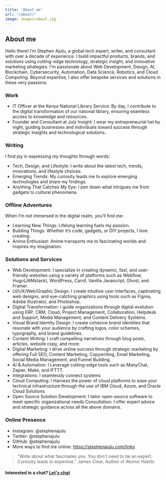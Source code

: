 ```yaml
---
title: 'About me'
url: "/about/"
image: images/about.jpg
---
```


## About me
Hello there! I’m Stephen Ajulu, a global tech expert, writer, and consultant with over a decade of experience. I build impactful products, brands, and solutions using cutting-edge technology, strategic insight, and innovative marketing strategies. I'm passionate about Web Development, Design, AI, Blockchain, Cybersecurity, Automation, Data Science, Robotics, and Cloud Computing. Beyond expertise, I also offer bespoke services and solutions in these very passions.

### Work
- IT Officer at the Kenya National Library Service: By day, I contribute to the digital transformation of our national library, ensuring seamless access to knowledge and resources.
- Founder and Consultant at Julz Insight: I wear my entrepreneurial hat by night, guiding businesses and individuals toward success through strategic insights and technological solutions.

### Writing
I find joy in expressing my thoughts through words:
- Tech, Design, and Lifestyle: I write about the latest tech, trends, innovations, and lifestyle choices.
- Emerging Trends: My curiosity leads me to explore emerging technologies and share my findings.
- Anything That Catches My Eye: I pen down what intrigues me from gadgets to cultural phenomena.

### Offline Adventures
When I’m not immersed in the digital realm, you’ll find me:
- Learning New Things: Lifelong learning fuels my passion.
- Building Things: Whether it’s code, gadgets, or DIY projects, I love creating.
- Anime Enthusiast: Anime transports me to fascinating worlds and inspires my imagination.

### Solutions and Services
- Web Development: I specialize in creating dynamic, fast, and user-friendly websites using a variety of platforms such as Webflow, Hugo(JAMstack), WordPress, Carrd, Vanilla Javascript, Ghost, and Framer.
- UI/UX/Web/Graphic Design: I create intuitive user interfaces, captivating web designs, and eye-catching graphics using tools such as Figma, Adobe Illustrator, and Photoshop.
- Digital Transformation: I guide organizations through digital evolution using ERP, CRM, Cloud, Project Management, Collaboration, Helpdesk and Support, Media Management, and Content Delivery Systems.
- Visual Brand Identity Design: I create cohesive brand identities that resonate with your audience by crafting logos, color schemes, typography, and brand guidelines.
- Content Writing: I craft compelling narratives through blog posts, articles, website copy, and more.
- Digital Marketing: I drive online success through strategic marketing by offering Full SEO, Content Marketing, Copywriting, Email Marketing, Social Media Management, and Funnel Building.
- AI & Automation: I Leverage cutting-edge tools such as ManyChat, Zapier, Make, and IFTTT.
- Integrations: I seamlessly connect systems
- Cloud Computing: I Harness the power of cloud platforms to ease your technical infrastructure through the use of IBM Cloud, Azure, and Oracle Cloud Solutions
- Open Source Solution Development: I tailor open-source software to meet specific organizational needs
Consultation: I offer expert advice and strategic guidance across all the above domains.

### Online Presence
- Instagram: @stephenajulu
- Twitter: @stephenajulu
- GitHub: @stephenajulu
- More ways to find me online: https://stephenajulu.com/links

> "Write about what fascinates you. You don't need to be an expert. Curiosity leads to expertise."
James Clear, Author of Atomic Habits

#### Interested in a chat? [Let's chat](mailto:ajulu.b22uf@aleeas.com)
